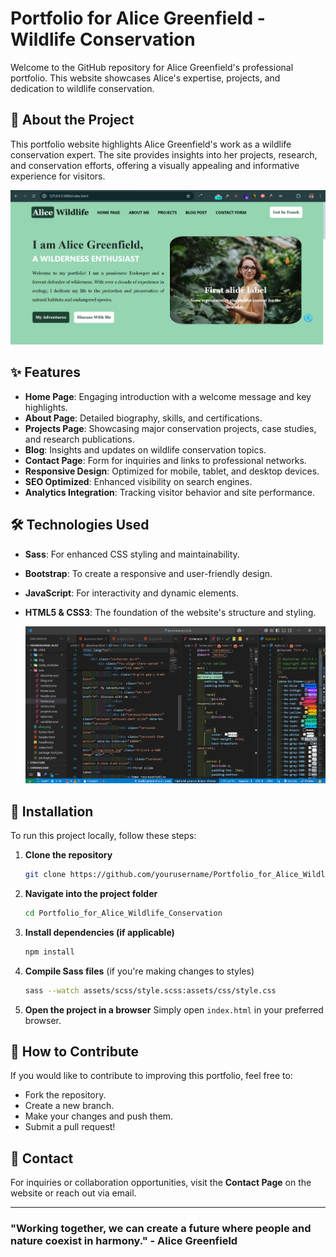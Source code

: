 # Portfolio for Alice Greenfield - Wildlife Conservation

Welcome to the GitHub repository for Alice Greenfield's professional portfolio. This website showcases Alice's expertise, projects, and dedication to wildlife conservation.

## 🌿 About the Project
This portfolio website highlights Alice Greenfield's work as a wildlife conservation expert. The site provides insights into her projects, research, and conservation efforts, offering a visually appealing and informative experience for visitors.

![Alice Wildlife](./alice.png)

## ✨ Features
- **Home Page**: Engaging introduction with a welcome message and key highlights.
- **About Page**: Detailed biography, skills, and certifications.
- **Projects Page**: Showcasing major conservation projects, case studies, and research publications.
- **Blog**: Insights and updates on wildlife conservation topics.
- **Contact Page**: Form for inquiries and links to professional networks.
- **Responsive Design**: Optimized for mobile, tablet, and desktop devices.
- **SEO Optimized**: Enhanced visibility on search engines.
- **Analytics Integration**: Tracking visitor behavior and site performance.

## 🛠️ Technologies Used
- **Sass**: For enhanced CSS styling and maintainability.
- **Bootstrap**: To create a responsive and user-friendly design.
- **JavaScript**: For interactivity and dynamic elements.
- **HTML5 & CSS3**: The foundation of the website's structure and styling.

  ![Alice Wildlife](./code_alice.png)

## 🚀 Installation
To run this project locally, follow these steps:

1. **Clone the repository**
   ```sh
   git clone https://github.com/yourusername/Portfolio_for_Alice_Wildlife_Conservation.git
   ```
2. **Navigate into the project folder**
   ```sh
   cd Portfolio_for_Alice_Wildlife_Conservation
   ```
3. **Install dependencies (if applicable)**
   ```sh
   npm install
   ```
4. **Compile Sass files** (if you're making changes to styles)
   ```sh
   sass --watch assets/scss/style.scss:assets/css/style.css
   ```
5. **Open the project in a browser**
   Simply open `index.html` in your preferred browser.

## 📌 How to Contribute
If you would like to contribute to improving this portfolio, feel free to:
- Fork the repository.
- Create a new branch.
- Make your changes and push them.
- Submit a pull request!

## 📧 Contact
For inquiries or collaboration opportunities, visit the **Contact Page** on the website or reach out via email.

---

### "Working together, we can create a future where people and nature coexist in harmony." - Alice Greenfield
